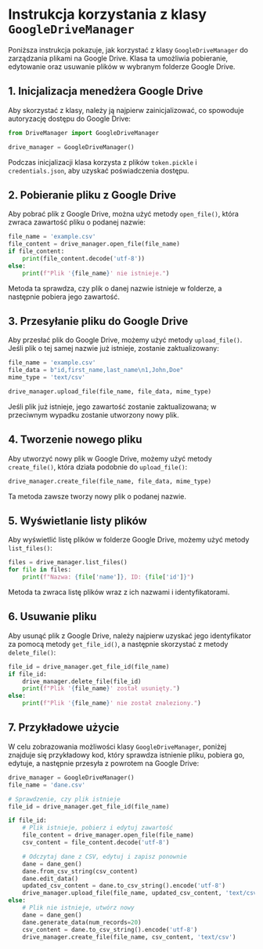 # Instrukcja korzystania z klasy `GoogleDriveManager`

Poniższa instrukcja pokazuje, jak korzystać z klasy `GoogleDriveManager` do zarządzania plikami na Google Drive. Klasa ta umożliwia pobieranie, edytowanie oraz usuwanie plików w wybranym folderze Google Drive.

## 1. Inicjalizacja menedżera Google Drive

Aby skorzystać z klasy, należy ją najpierw zainicjalizować, co spowoduje autoryzację dostępu do Google Drive:

```python
from DriveManager import GoogleDriveManager

drive_manager = GoogleDriveManager()
```

Podczas inicjalizacji klasa korzysta z plików `token.pickle` i `credentials.json`, aby uzyskać poświadczenia dostępu.

## 2. Pobieranie pliku z Google Drive

Aby pobrać plik z Google Drive, można użyć metody `open_file()`, która zwraca zawartość pliku o podanej nazwie:

```python
file_name = 'example.csv'
file_content = drive_manager.open_file(file_name)
if file_content:
    print(file_content.decode('utf-8'))
else:
    print(f"Plik '{file_name}' nie istnieje.")
```

Metoda ta sprawdza, czy plik o danej nazwie istnieje w folderze, a następnie pobiera jego zawartość.

## 3. Przesyłanie pliku do Google Drive

Aby przesłać plik do Google Drive, możemy użyć metody `upload_file()`. Jeśli plik o tej samej nazwie już istnieje, zostanie zaktualizowany:

```python
file_name = 'example.csv'
file_data = b"id,first_name,last_name\n1,John,Doe"
mime_type = 'text/csv'

drive_manager.upload_file(file_name, file_data, mime_type)
```

Jeśli plik już istnieje, jego zawartość zostanie zaktualizowana; w przeciwnym wypadku zostanie utworzony nowy plik.

## 4. Tworzenie nowego pliku

Aby utworzyć nowy plik w Google Drive, możemy użyć metody `create_file()`, która działa podobnie do `upload_file()`:

```python
drive_manager.create_file(file_name, file_data, mime_type)
```

Ta metoda zawsze tworzy nowy plik o podanej nazwie.

## 5. Wyświetlanie listy plików

Aby wyświetlić listę plików w folderze Google Drive, możemy użyć metody `list_files()`:

```python
files = drive_manager.list_files()
for file in files:
    print(f"Nazwa: {file['name']}, ID: {file['id']}")
```

Metoda ta zwraca listę plików wraz z ich nazwami i identyfikatorami.

## 6. Usuwanie pliku

Aby usunąć plik z Google Drive, należy najpierw uzyskać jego identyfikator za pomocą metody `get_file_id()`, a następnie skorzystać z metody `delete_file()`:

```python
file_id = drive_manager.get_file_id(file_name)
if file_id:
    drive_manager.delete_file(file_id)
    print(f"Plik '{file_name}' został usunięty.")
else:
    print(f"Plik '{file_name}' nie został znaleziony.")
```

## 7. Przykładowe użycie

W celu zobrazowania możliwości klasy `GoogleDriveManager`, poniżej znajduje się przykładowy kod, który sprawdza istnienie pliku, pobiera go, edytuje, a następnie przesyła z powrotem na Google Drive:

```python
drive_manager = GoogleDriveManager()
file_name = 'dane.csv'

# Sprawdzenie, czy plik istnieje
file_id = drive_manager.get_file_id(file_name)

if file_id:
    # Plik istnieje, pobierz i edytuj zawartość
    file_content = drive_manager.open_file(file_name)
    csv_content = file_content.decode('utf-8')

    # Odczytaj dane z CSV, edytuj i zapisz ponownie
    dane = dane_gen()
    dane.from_csv_string(csv_content)
    dane.edit_data()
    updated_csv_content = dane.to_csv_string().encode('utf-8')
    drive_manager.upload_file(file_name, updated_csv_content, 'text/csv')
else:
    # Plik nie istnieje, utwórz nowy
    dane = dane_gen()
    dane.generate_data(num_records=20)
    csv_content = dane.to_csv_string().encode('utf-8')
    drive_manager.create_file(file_name, csv_content, 'text/csv')
```
